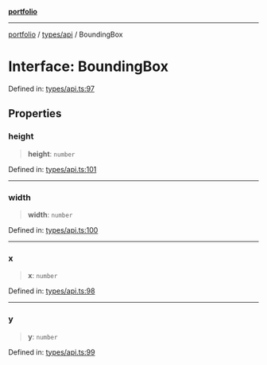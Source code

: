 [**portfolio**](../../../README.md)

***

[portfolio](../../../modules.md) / [types/api](../README.md) / BoundingBox

# Interface: BoundingBox

Defined in: [types/api.ts:97](https://github.com/tnorlund/Portfolio/blob/cfacd1ba52b097157cf91fcd1d100902a8f59a1f/portfolio/types/api.ts#L97)

## Properties

### height

> **height**: `number`

Defined in: [types/api.ts:101](https://github.com/tnorlund/Portfolio/blob/cfacd1ba52b097157cf91fcd1d100902a8f59a1f/portfolio/types/api.ts#L101)

***

### width

> **width**: `number`

Defined in: [types/api.ts:100](https://github.com/tnorlund/Portfolio/blob/cfacd1ba52b097157cf91fcd1d100902a8f59a1f/portfolio/types/api.ts#L100)

***

### x

> **x**: `number`

Defined in: [types/api.ts:98](https://github.com/tnorlund/Portfolio/blob/cfacd1ba52b097157cf91fcd1d100902a8f59a1f/portfolio/types/api.ts#L98)

***

### y

> **y**: `number`

Defined in: [types/api.ts:99](https://github.com/tnorlund/Portfolio/blob/cfacd1ba52b097157cf91fcd1d100902a8f59a1f/portfolio/types/api.ts#L99)
